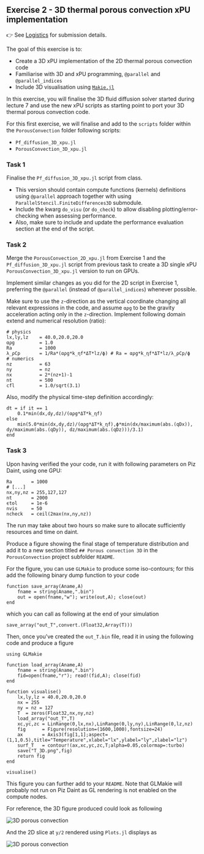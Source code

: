 <!--This file was generated, do not modify it.-->
## Exercise 2 - **3D thermal porous convection xPU implementation**

👉 See [Logistics](/logistics/#submission) for submission details.

The goal of this exercise is to:
- Create a 3D xPU implementation of the 2D thermal porous convection code
- Familiarise with 3D and xPU programming, `@parallel` and `@parallel_indices`
- Include 3D visualisation using [`Makie.jl`](https://docs.makie.org/stable/)

In this exercise, you will finalise the 3D fluid diffusion solver started during lecture 7 and use the new xPU scripts as starting point to port your 3D thermal porous convection code.

For this first exercise, we will finalise and add to the `scripts` folder within the `PorousConvection` folder following scripts:
- `Pf_diffusion_3D_xpu.jl`
- `PorousConvection_3D_xpu.jl`

### Task 1

Finalise the `Pf_diffusion_3D_xpu.jl` script from class.
- This version should contain compute functions (kernels) definitions using `@parallel` approach together with using `ParallelStencil.FiniteDifferences3D` submodule.
- Include the kwarg `do_visu` (or `do_check`) to allow disabling plotting/error-checking when assessing performance.
- Also, make sure to include and update the performance evaluation section at the end of the script.

### Task 2

Merge the `PorousConvection_2D_xpu.jl` from Exercise 1 and the `Pf_diffusion_3D_xpu.jl` script from previous task to create a 3D single xPU `PorousConvection_3D_xpu.jl` version to run on GPUs.

Implement similar changes as you did for the 2D script in Exercise 1, preferring the `@parallel` (instead of `@parallel_indices`) whenever possible.

Make sure to use the `z`-direction as the vertical coordinate changing all relevant expressions in the code, and assume `αρg` to be the gravity acceleration acting only in the `z`-direction. Implement following domain extend and numerical resolution (ratio):

````julia:ex1
# physics
lx,ly,lz    = 40.0,20.0,20.0
αρg         = 1.0
Ra          = 1000
λ_ρCp       = 1/Ra*(αρg*k_ηf*ΔT*lz/ϕ) # Ra = αρg*k_ηf*ΔT*lz/λ_ρCp/ϕ
# numerics
nz          = 63
ny          = nz
nx          = 2*(nz+1)-1
nt          = 500
cfl         = 1.0/sqrt(3.1)
````

Also, modify the physical time-step definition accordingly:

````julia:ex2
dt = if it == 1
    0.1*min(dx,dy,dz)/(αρg*ΔT*k_ηf)
else
    min(5.0*min(dx,dy,dz)/(αρg*ΔT*k_ηf),ϕ*min(dx/maximum(abs.(qDx)), dy/maximum(abs.(qDy)), dz/maximum(abs.(qDz)))/3.1)
end
````

### Task 3

Upon having verified the your code, run it with following parameters on Piz Daint, using one GPU:

````julia:ex3
Ra       = 1000
# [...]
nx,ny,nz = 255,127,127
nt       = 2000
ϵtol     = 1e-6
nvis     = 50
ncheck   = ceil(2max(nx,ny,nz))
````

The run may take about two hours so make sure to allocate sufficiently resources and time on daint.

Produce a figure showing the final stage of temperature distribution and add it to a new section titled `## Porous convection 3D` in the `PorousConvection` project subfolder `README`.

For the figure, you can use `GLMakie` to produce some iso-contours; for this add the following binary dump function to your code

````julia:ex4
function save_array(Aname,A)
    fname = string(Aname,".bin")
    out = open(fname,"w"); write(out,A); close(out)
end
````

which you can call as following at the end of your simulation

````julia:ex5
save_array("out_T",convert.(Float32,Array(T)))
````

Then, once you've created the `out_T.bin` file, read it in using the following code and produce a figure

````julia:ex6
using GLMakie

function load_array(Aname,A)
    fname = string(Aname,".bin")
    fid=open(fname,"r"); read!(fid,A); close(fid)
end

function visualise()
    lx,ly,lz = 40.0,20.0,20.0
    nx = 255
    ny = nz = 127
    T  = zeros(Float32,nx,ny,nz)
    load_array("out_T",T)
    xc,yc,zc = LinRange(0,lx,nx),LinRange(0,ly,ny),LinRange(0,lz,nz)
    fig      = Figure(resolution=(1600,1000),fontsize=24)
    ax       = Axis3(fig[1,1];aspect=(1,1,0.5),title="Temperature",xlabel="lx",ylabel="ly",zlabel="lz")
    surf_T   = contour!(ax,xc,yc,zc,T;alpha=0.05,colormap=:turbo)
    save("T_3D.png",fig)
    return fig
end

visualise()
````

This figure you can further add to your `README`. Note that GLMakie will probably not run on Piz Daint as GL rendering is not enabled on the compute nodes.

For reference, the 3D figure produced could look as following

![3D porous convection](../assets/literate_figures/l7_ex2_porous_convect.png)

And the 2D slice at `y/2` rendered using `Plots.jl` displays as

![3D porous convection](../assets/literate_figures/l7_ex2_porous_convect_sl.png)


